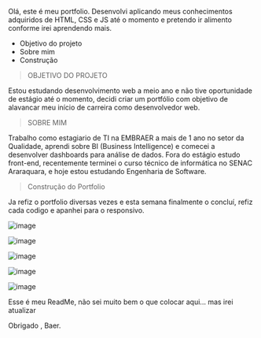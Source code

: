 Olá, este é meu portfolio.
Desenvolvi aplicando meus conhecimentos adquiridos de HTML, CSS e JS até o momento e pretendo ir alimento conforme irei aprendendo mais.

- Objetivo do projeto
- Sobre mim
- Construção



> OBJETIVO DO PROJETO

Estou estudando desenvolvimento web a meio ano e não tive oportunidade de estágio até o momento, decidi criar um portfólio com objetivo de alavancar meu início de carreira como desenvolvedor web.

> SOBRE MIM

Trabalho como estagiario de TI na EMBRAER a mais de 1 ano no setor da Qualidade, aprendi sobre BI (Business Intelligence) e comecei a desenvolver dashboards para análise de dados.
Fora do estágio estudo front-end, recentemente terminei o curso técnico de informática no SENAC Araraquara, e hoje estou estudando Engenharia de Software.

> Construção do Portfolio

Ja refiz o portfolio diversas vezes e esta semana finalmente o concluí, refiz cada codigo e apanhei para o responsivo.

![image](https://user-images.githubusercontent.com/84423047/183347257-b7d6f935-df4c-46e0-b94f-972fd0cca520.png)

![image](https://user-images.githubusercontent.com/84423047/183347470-00b72838-371d-4f45-b84c-a73c585e84c3.png)

![image](https://user-images.githubusercontent.com/84423047/183347648-32840ecb-cad4-4da4-a432-79d88eb7ae13.png)

![image](https://user-images.githubusercontent.com/84423047/183347678-dcd983af-ab5d-417d-98ec-9370d6537909.png)

![image](https://user-images.githubusercontent.com/84423047/183347730-95e1fac6-80cb-48cf-974a-904e30506e08.png)

Esse é meu ReadMe, não sei muito bem o que colocar aqui... mas irei atualizar 

Obrigado , Baer.
